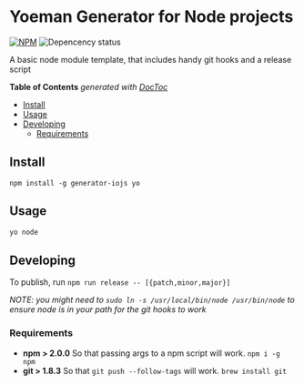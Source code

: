 # Yoeman Generator for Node projects

[![NPM](https://nodei.co/npm/generator-iojs.png)](https://nodei.co/npm/generator-iojs/)  ![Depencency status](https://david-dm.org/joeybaker/generator-iojs.png)

A basic node module template, that includes handy git hooks and a release script

<!-- START doctoc generated TOC please keep comment here to allow auto update -->
<!-- DON'T EDIT THIS SECTION, INSTEAD RE-RUN doctoc TO UPDATE -->
**Table of Contents**  *generated with [DocToc](http://doctoc.herokuapp.com/)*

- [Install](#install)
- [Usage](#usage)
- [Developing](#developing)
  - [Requirements](#requirements)

<!-- END doctoc generated TOC please keep comment here to allow auto update -->


## Install
`npm install -g generator-iojs yo`

## Usage
```sh
yo node

```

## Developing
To publish, run `npm run release -- [{patch,minor,major}]`

_NOTE: you might need to `sudo ln -s /usr/local/bin/node /usr/bin/node` to ensure node is in your path for the git hooks to work_

### Requirements
* **npm > 2.0.0** So that passing args to a npm script will work. `npm i -g npm`
* **git > 1.8.3** So that `git push --follow-tags` will work. `brew install git`
